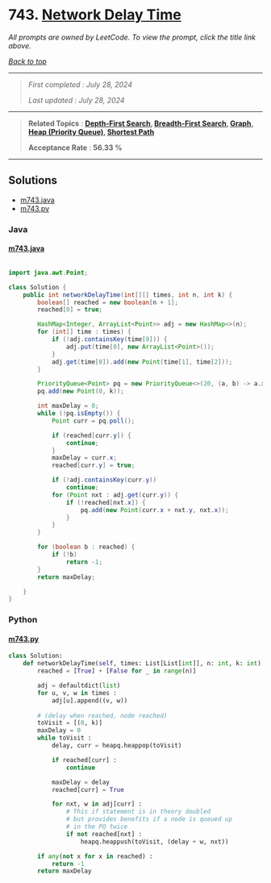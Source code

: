 # 743. [Network Delay Time](<https://leetcode.com/problems/network-delay-time>)

*All prompts are owned by LeetCode. To view the prompt, click the title link above.*

*[Back to top](<../README.md>)*

------

> *First completed : July 28, 2024*
>
> *Last updated : July 28, 2024*

------

> **Related Topics** : **[Depth-First Search](<by_topic/Depth-First Search.md>), [Breadth-First Search](<by_topic/Breadth-First Search.md>), [Graph](<by_topic/Graph.md>), [Heap (Priority Queue)](<by_topic/Heap (Priority Queue).md>), [Shortest Path](<by_topic/Shortest Path.md>)**
>
> **Acceptance Rate** : **56.33 %**

------

## Solutions

- [m743.java](<../my-submissions/m743.java>)
- [m743.py](<../my-submissions/m743.py>)
### Java
#### [m743.java](<../my-submissions/m743.java>)
```Java

import java.awt.Point;

class Solution {
    public int networkDelayTime(int[][] times, int n, int k) {
        boolean[] reached = new boolean[n + 1];
        reached[0] = true;

        HashMap<Integer, ArrayList<Point>> adj = new HashMap<>(n); 
        for (int[] time : times) {
            if (!adj.containsKey(time[0])) {
                adj.put(time[0], new ArrayList<Point>());
            }
            adj.get(time[0]).add(new Point(time[1], time[2]));
        }

        PriorityQueue<Point> pq = new PriorityQueue<>(20, (a, b) -> a.x - b.x);
        pq.add(new Point(0, k));

        int maxDelay = 0;
        while (!pq.isEmpty()) {
            Point curr = pq.poll();

            if (reached[curr.y]) {
                continue;
            }
            maxDelay = curr.x;
            reached[curr.y] = true;

            if (!adj.containsKey(curr.y))
                continue;
            for (Point nxt : adj.get(curr.y)) {
                if (!reached[nxt.x]) {
                    pq.add(new Point(curr.x + nxt.y, nxt.x));
                }
            }
        }

        for (boolean b : reached) {
            if (!b)
                return -1;
        }
        return maxDelay;

    }
}

```

### Python
#### [m743.py](<../my-submissions/m743.py>)
```Python
class Solution:
    def networkDelayTime(self, times: List[List[int]], n: int, k: int) -> int:
        reached = [True] + [False for _ in range(n)]

        adj = defaultdict(list)
        for u, v, w in times :
            adj[u].append((v, w))
        
        # (delay when reached, node reached)
        toVisit = [(0, k)]
        maxDelay = 0
        while toVisit :
            delay, curr = heapq.heappop(toVisit)

            if reached[curr] :
                continue

            maxDelay = delay
            reached[curr] = True

            for nxt, w in adj[curr] :
                # This if statement is in theory doubled
                # but provides benefits if a node is queued up
                # in the PQ twice
                if not reached[nxt] :
                    heapq.heappush(toVisit, (delay + w, nxt))

        if any(not x for x in reached) :
            return -1
        return maxDelay
```

